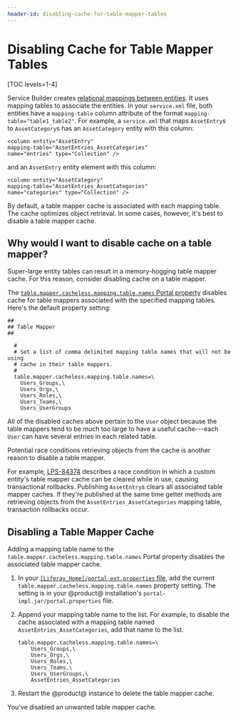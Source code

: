 ```yaml
---
header-id: disabling-cache-for-table-mapper-tables
---
```


# Disabling Cache for Table Mapper Tables

[TOC levels=1-4]

Service Builder creates 
[relational mappings between entities](/docs/7-1/tutorials/-/knowledge_base/t/defining-relationships-between-service-entities).
It uses mapping tables to associate the entities. In your `service.xml` file,
both entities have a `mapping-table` column attribute of the format
`mapping-table="table1_table2"`. For example, a `service.xml` that maps
`AssetEntry`s to `AssetCategory`s has an `AssetCategory` entity with this
column: 

    <column entity="AssetEntry" 
    mapping-table="AssetEntries_AssetCategories" 
    name="entries" type="Collection" />

and an `AssetEntry` entity element with this column: 

    <column entity="AssetCategory" 
    mapping-table="AssetEntries_AssetCategories" 
    name="categories" type="Collection" />

By default, a table mapper cache is associated with each mapping table. The
cache optimizes object retrieval. In some cases, however, it's best to disable a
table mapper cache. 

## Why would I want to disable cache on a table mapper?

Super-large entity tables can result in a memory-hogging table mapper cache. For
this reason, consider disabling cache on a table mapper. 

The
[`table.mapper.cacheless.mapping.table.names` Portal property](@platform-ref@/7.1-latest/propertiesdoc/portal.properties.html#Table%20Mapper)
disables cache for table mappers associated with the specified mapping tables.
Here's the default property setting:

    ##
    ## Table Mapper
    ##

      #
      # Set a list of comma delimited mapping table names that will not be using
      # cache in their table mappers.
      #
      table.mapper.cacheless.mapping.table.names=\
        Users_Groups,\
        Users_Orgs,\
        Users_Roles,\
        Users_Teams,\
        Users_UserGroups

All of the disabled caches above pertain to the `User` object because the table
mappers tend to be much too large to have a useful cache---each `User` can
have several entries in each related table. 

Potential race conditions retrieving objects from the cache is another reason to
disable a table mapper.

For example,
[LPS-84374](https://issues.liferay.com/browse/LPS-84374) describes a race
condition in which a custom entity's table mapper cache can be cleared while in
use, causing transactional rollbacks. Publishing `AssetEntry`s clears all
associated table mapper caches. If they're published at the same time getter
methods are retrieving objects from the `AssetEntries_AssetCategories` mapping
table, transaction rollbacks occur. 

## Disabling a Table Mapper Cache

Adding a mapping table name to the `table.mapper.cacheless.mapping.table.names`
Portal property disables the associated table mapper cache.

1.  In your
    [`[Liferay_Home]/portal-ext.properties` file](/docs/7-1/deploy/-/knowledge_base/d/installing-liferay#liferay-home), 
    add the current `table.mapper.cacheless.mapping.table.names` property
    setting. The setting is in your @product@ installation's
    `portal-impl.jar/portal.properties` file.

2.  Append your mapping table name to the list. For example, to disable the
    cache associated with a mapping table named `AssetEntries_AssetCategories`,
    add that name to the list. 

        table.mapper.cacheless.mapping.table.names=\
            Users_Groups,\
            Users_Orgs,\
            Users_Roles,\
            Users_Teams,\
            Users_UserGroups,\
            AssetEntries_AssetCategories

3.  Restart the @product@ instance to delete the table mapper cache. 

You've disabled an unwanted table mapper cache. 
